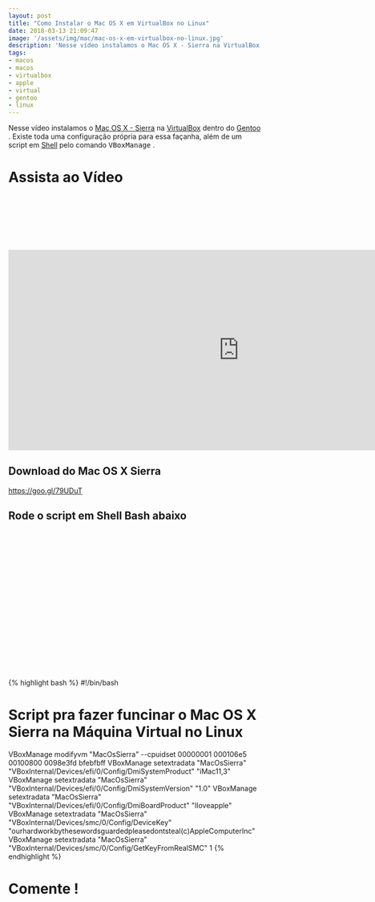 ```yaml
---
layout: post
title: "Como Instalar o Mac OS X em VirtualBox no Linux"
date: 2018-03-13 21:09:47
image: '/assets/img/mac/mac-os-x-em-virtualbox-no-linux.jpg'
description: 'Nesse vídeo instalamos o Mac OS X - Sierra na VirtualBox dentro do Gentoo.Existe toda uma configuração própria para essa façanha, além de um script pelo comando VBoxManage.'
tags:
- macos
- macos
- virtualbox
- apple
- virtual
- gentoo
- linux
---
```


Nesse vídeo instalamos o [Mac OS X - Sierra](https://www.apple.com/br/macos/high-sierra/) na [VirtualBox](https://www.virtualbox.org/) dentro do [Gentoo](http://terminalroot.com.br/tags#gentoo) . Existe toda uma configuração própria para essa façanha, além de um script em [Shell](http://terminalroot.com.br/shell) pelo comando <kbd>VBoxManage</kbd> .

# Assista ao Vídeo

<!-- MINI ANÚNCIO -->
<script async src="//pagead2.googlesyndication.com/pagead/js/adsbygoogle.js"></script>
<!-- Games Root -->
<ins class="adsbygoogle"
style="display:inline-block;width:730px;height:95px"
data-ad-client="ca-pub-2838251107855362"
data-ad-slot="5351066970"></ins>
<script>
(adsbygoogle = window.adsbygoogle || []).push({});
</script>

<iframe width="920" height="400" src="https://www.youtube.com/embed/2B8Q6IWvVa8" frameborder="0" allow="accelerometer; autoplay; encrypted-media; gyroscope; picture-in-picture" allowfullscreen></iframe>


## Download do Mac OS X Sierra
<https://goo.gl/79UDuT>

## Rode o script em Shell Bash abaixo

<!-- QUADRADO -->
<script async src="//pagead2.googlesyndication.com/pagead/js/adsbygoogle.js"></script>
<ins class="adsbygoogle"
style="display:inline-block;width:336px;height:280px"
data-ad-client="ca-pub-2838251107855362"
data-ad-slot="5351066970"></ins>
<script>
(adsbygoogle = window.adsbygoogle || []).push({});
</script>

{% highlight bash %}
#!/bin/bash
# Script pra fazer funcinar o Mac OS X Sierra na Máquina Virtual no Linux
VBoxManage modifyvm "MacOsSierra" --cpuidset 00000001 000106e5 00100800 0098e3fd bfebfbff
VBoxManage setextradata "MacOsSierra" "VBoxInternal/Devices/efi/0/Config/DmiSystemProduct" "iMac11,3"
VBoxManage setextradata "MacOsSierra" "VBoxInternal/Devices/efi/0/Config/DmiSystemVersion" "1.0"
VBoxManage setextradata "MacOsSierra" "VBoxInternal/Devices/efi/0/Config/DmiBoardProduct" "Iloveapple"
VBoxManage setextradata "MacOsSierra" "VBoxInternal/Devices/smc/0/Config/DeviceKey" "ourhardworkbythesewordsguardedpleasedontsteal(c)AppleComputerInc"
VBoxManage setextradata "MacOsSierra" "VBoxInternal/Devices/smc/0/Config/GetKeyFromRealSMC" 1
{% endhighlight %}

# Comente !

<script async src="https://pagead2.googlesyndication.com/pagead/js/adsbygoogle.js"></script>

<!-- Informat -->
<ins class="adsbygoogle"
 style="display:block"
 data-ad-client="ca-pub-2838251107855362"
 data-ad-slot="2327980059"
 data-ad-format="auto"
 data-full-width-responsive="true"></ins>

<script>
(adsbygoogle = window.adsbygoogle || []).push({});
</script>


